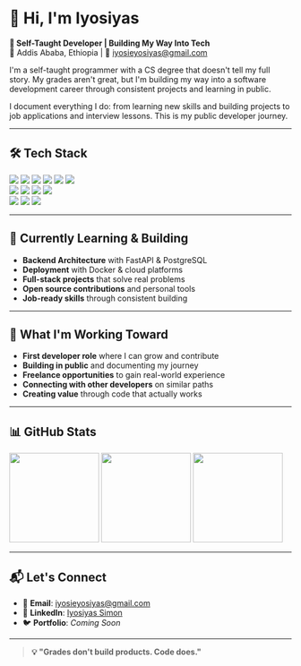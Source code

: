 # 👋 Hi, I'm Iyosiyas

**🚀 Self-Taught Developer | Building My Way Into Tech**  
📍 Addis Ababa, Ethiopia | 💌 [iyosieyosiyas@gmail.com](mailto:iyosieyosiyas@gmail.com)  

I'm a self-taught programmer with a CS degree that doesn't tell my full story. My grades aren't great, but I'm building my way into a software development career through consistent projects and learning in public.

I document everything I do: from learning new skills and building projects to job applications and interview lessons. This is my public developer journey.

---

## 🛠️ Tech Stack

<div>
  <!-- Backend & Databases -->
  <img src="https://img.shields.io/badge/Python-3776AB?style=for-the-badge&logo=python&logoColor=white" />
  <img src="https://img.shields.io/badge/FastAPI-009688?style=for-the-badge&logo=fastapi&logoColor=white" />
  <img src="https://img.shields.io/badge/Node.js-339933?style=for-the-badge&logo=node.js&logoColor=white" />
  <img src="https://img.shields.io/badge/Express.js-000000?style=for-the-badge&logo=express&logoColor=white" />
  <img src="https://img.shields.io/badge/PostgreSQL-336791?style=for-the-badge&logo=postgresql&logoColor=white" />
  <img src="https://img.shields.io/badge/MongoDB-47A248?style=for-the-badge&logo=mongodb&logoColor=white" />
</div>

<div>
  <!-- Frontend -->
  <img src="https://img.shields.io/badge/React-61DAFB?style=for-the-badge&logo=react&logoColor=white" />
  <img src="https://img.shields.io/badge/JavaScript-F7DF1E?style=for-the-badge&logo=javascript&logoColor=black" />
  <img src="https://img.shields.io/badge/Tailwind_CSS-06B6D4?style=for-the-badge&logo=tailwind-css&logoColor=white" />
  <img src="https://img.shields.io/badge/Bootstrap-7952B3?style=for-the-badge&logo=bootstrap&logoColor=white" />
</div>

<div>
  <!-- Daily Tools -->
  <img src="https://img.shields.io/badge/Git-F05032?style=for-the-badge&logo=git&logoColor=white" />
  <img src="https://img.shields.io/badge/VS_Code-007ACC?style=for-the-badge&logo=visual-studio-code&logoColor=white" />
  <img src="https://img.shields.io/badge/Postman-FF6C37?style=for-the-badge&logo=postman&logoColor=white" />
</div>

---

## 🌱 Currently Learning & Building

- **Backend Architecture** with FastAPI & PostgreSQL  
- **Deployment** with Docker & cloud platforms  
- **Full-stack projects** that solve real problems  
- **Open source contributions** and personal tools  
- **Job-ready skills** through consistent building  

---

## 🎯 What I'm Working Toward

- **First developer role** where I can grow and contribute  
- **Building in public** and documenting my journey  
- **Freelance opportunities** to gain real-world experience  
- **Connecting with other developers** on similar paths  
- **Creating value** through code that actually works  

---

## 📊 GitHub Stats

<div>
  <img src="https://github-readme-stats.vercel.app/api?username=iyosiprograming&show_icons=true&theme=radical" height="160"/>
  <img src="https://github-readme-stats.vercel.app/api/top-langs/?username=iyosiprograming&layout=compact&theme=radical" height="160"/>
  <img src="https://github-profile-trophy.vercel.app/?username=iyosiprograming&theme=radical&no-frame=true&margin-w=10&margin-h=10" height="160"/>
</div>

---

## 📬 Let's Connect

- 📧 **Email**: [iyosieyosiyas@gmail.com](mailto:iyosieyosiyas@gmail.com)  
- 💼 **LinkedIn**: [Iyosiyas Simon](https://linkedin.com/in/iyosiyas-simon)  
- 🐦 **Portfolio**: *Coming Soon*  

---

> **💡 "Grades don't build products. Code does."**

